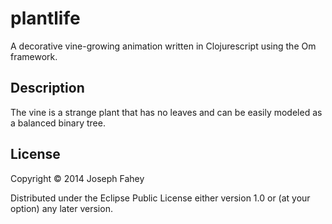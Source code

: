 # plantlife

A decorative vine-growing animation written in Clojurescript using the
Om framework.

## Description

The vine is a strange plant that has no leaves and can be easily
modeled as a balanced binary tree.


## License

Copyright © 2014 Joseph Fahey

Distributed under the Eclipse Public License either version 1.0 or (at
your option) any later version.
